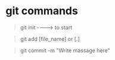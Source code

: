 # git commands

> git init ----> to start

> git add [file_name] or [.]

> git commit -m "Write massage here"

